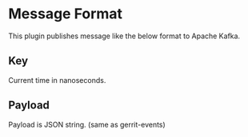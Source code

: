 Message Format
======================

This plugin publishes message like the below format to Apache Kafka.

Key
-----------------------

Current time in nanoseconds.


Payload
-----------------------

Payload is JSON string. (same as gerrit-events)
